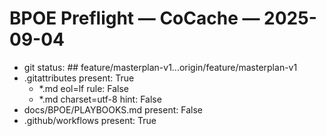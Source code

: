 <!-- status: stub; target: 150+ words -->
<!-- status: stub; target: 150+ words -->
<!-- status: stub; target: 150+ words -->
<!-- status: stub; target: 150+ words -->
<!-- status: stub; target: 150+ words -->
# BPOE Preflight — CoCache — 2025-09-04

- git status: ## feature/masterplan-v1...origin/feature/masterplan-v1
- .gitattributes present: True
  - *.md eol=lf rule: False
  - *.md charset=utf-8 hint: False
- docs/BPOE/PLAYBOOKS.md present: False
- .github/workflows present: True





